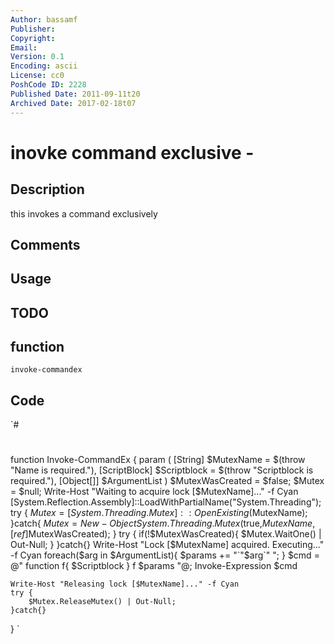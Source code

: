 ```yaml
---
Author: bassamf
Publisher: 
Copyright: 
Email: 
Version: 0.1
Encoding: ascii
License: cc0
PoshCode ID: 2228
Published Date: 2011-09-11t20
Archived Date: 2017-02-18t07
---
```


# inovke command exclusive - 

## Description

this invokes a command exclusively

## Comments



## Usage



## TODO



## function

`invoke-commandex`

## Code

`#
 #
 function Invoke-CommandEx
 {
 	param
 	(
 		[String] $MutexName = $(throw "Name is required."),
 		[ScriptBlock] $Scriptblock = $(throw "Scriptblock is required."),
 		[Object[]] $ArgumentList
 	)
 	$MutexWasCreated = $false;
 	$Mutex = $null;
 	Write-Host "Waiting to acquire lock [$MutexName]..." -f Cyan
 	[System.Reflection.Assembly]::LoadWithPartialName("System.Threading");
 	try {
 		$Mutex = [System.Threading.Mutex]::OpenExisting($MutexName);
 	}catch{
 		$Mutex = New-Object System.Threading.Mutex($true,$MutexName,[ref]$MutexWasCreated);
 	}
 	try {
 		if(!$MutexWasCreated){
 			$Mutex.WaitOne() | Out-Null;
 		}
 	}catch{}
 	Write-Host "Lock [$MutexName] acquired. Executing..." -f Cyan
 	foreach($arg in $ArgumentList){
 		$params += "`"$arg`" ";
 	}
 	$cmd = @"
 	function f{
 		$Scriptblock
 	}
 	f $params
 "@;
 	Invoke-Expression $cmd
 	
 	Write-Host "Releasing lock [$MutexName]..." -f Cyan
 	try {
 		$Mutex.ReleaseMutex() | Out-Null;
 	}catch{}
 }
`

